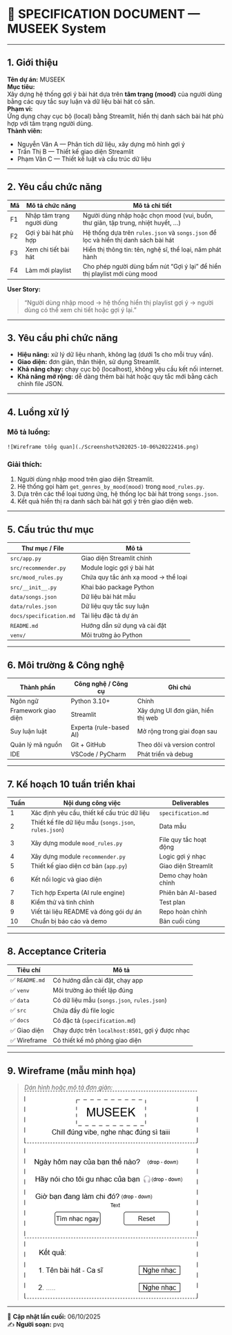 # 🎵 SPECIFICATION DOCUMENT — MUSEEK System

---

## 1. Giới thiệu
**Tên dự án:** MUSEEK  
**Mục tiêu:**  
Xây dựng hệ thống gợi ý bài hát dựa trên **tâm trạng (mood)** của người dùng bằng các quy tắc suy luận và dữ liệu bài hát có sẵn.  
**Phạm vi:**  
Ứng dụng chạy cục bộ (local) bằng Streamlit, hiển thị danh sách bài hát phù hợp với tâm trạng người dùng.  
**Thành viên:**  
- Nguyễn Văn A — Phân tích dữ liệu, xây dựng mô hình gợi ý  
- Trần Thị B — Thiết kế giao diện Streamlit  
- Phạm Văn C — Thiết kế luật và cấu trúc dữ liệu  

---

## 2. Yêu cầu chức năng
| Mã | Mô tả chức năng | Mô tả chi tiết |
|----|------------------|----------------|
| F1 | Nhập tâm trạng người dùng | Người dùng nhập hoặc chọn mood (vui, buồn, thư giãn, tập trung, nhiệt huyết, …) |
| F2 | Gợi ý bài hát phù hợp | Hệ thống dựa trên `rules.json` và `songs.json` để lọc và hiển thị danh sách bài hát |
| F3 | Xem chi tiết bài hát | Hiển thị thông tin: tên, nghệ sĩ, thể loại, năm phát hành |
| F4 | Làm mới playlist | Cho phép người dùng bấm nút “Gợi ý lại” để hiển thị playlist mới cùng mood |

**User Story:**
> “Người dùng nhập mood → hệ thống hiển thị playlist gợi ý → người dùng có thể xem chi tiết hoặc gợi ý lại.”

---

## 3. Yêu cầu phi chức năng
- **Hiệu năng:** xử lý dữ liệu nhanh, không lag (dưới 1s cho mỗi truy vấn).  
- **Giao diện:** đơn giản, thân thiện, sử dụng Streamlit.  
- **Khả năng chạy:** chạy cục bộ (localhost), không yêu cầu kết nối internet.  
- **Khả năng mở rộng:** dễ dàng thêm bài hát hoặc quy tắc mới bằng cách chỉnh file JSON.  

---

## 4. Luồng xử lý
### Mô tả luồng:
    ![Wireframe tổng quan](./Screenshot%202025-10-06%20222416.png)


### Giải thích:
1. Người dùng nhập mood trên giao diện Streamlit.  
2. Hệ thống gọi hàm `get_genres_by_mood(mood)` trong `mood_rules.py`.  
3. Dựa trên các thể loại tương ứng, hệ thống lọc bài hát trong `songs.json`.  
4. Kết quả hiển thị ra danh sách bài hát gợi ý trên giao diện web.

---

## 5. Cấu trúc thư mục

| Thư mục / File | Mô tả |
|----------------|-------|
| `src/app.py` | Giao diện Streamlit chính |
| `src/recommender.py` | Module logic gợi ý bài hát |
| `src/mood_rules.py` | Chứa quy tắc ánh xạ mood → thể loại |
| `src/__init__.py` | Khai báo package Python |
| `data/songs.json` | Dữ liệu bài hát mẫu |
| `data/rules.json` | Dữ liệu quy tắc suy luận |
| `docs/specification.md` | Tài liệu đặc tả dự án |
| `README.md` | Hướng dẫn sử dụng và cài đặt |
| `venv/` | Môi trường ảo Python |

---

## 6. Môi trường & Công nghệ

| Thành phần | Công nghệ / Công cụ | Ghi chú |
|-------------|---------------------|--------|
| Ngôn ngữ | Python 3.10+ | Chính |
| Framework giao diện | Streamlit | Xây dựng UI đơn giản, hiển thị web |
| Suy luận luật | Experta (rule-based AI) | Mở rộng trong giai đoạn sau |
| Quản lý mã nguồn | Git + GitHub | Theo dõi và version control |
| IDE | VSCode / PyCharm | Phát triển và debug |

---

## 7. Kế hoạch 10 tuần triển khai

| Tuần | Nội dung công việc | Deliverables |
|------|--------------------|---------------|
| 1 | Xác định yêu cầu, thiết kế cấu trúc dữ liệu | `specification.md` |
| 2 | Thiết kế file dữ liệu mẫu (`songs.json`, `rules.json`) | Data mẫu |
| 3 | Xây dựng module `mood_rules.py` | File quy tắc hoạt động |
| 4 | Xây dựng module `recommender.py` | Logic gợi ý nhạc |
| 5 | Thiết kế giao diện cơ bản (`app.py`) | Giao diện Streamlit |
| 6 | Kết nối logic và giao diện | Demo chạy hoàn chỉnh |
| 7 | Tích hợp Experta (AI rule engine) | Phiên bản AI-based |
| 8 | Kiểm thử và tinh chỉnh | Test plan |
| 9 | Viết tài liệu README và đóng gói dự án | Repo hoàn chỉnh |
| 10 | Chuẩn bị báo cáo và demo | Bản cuối cùng |

---

## 8. Acceptance Criteria

| Tiêu chí | Mô tả |
|-----------|--------|
| ✅ `README.md` | Có hướng dẫn cài đặt, chạy app |
| ✅ `venv` | Môi trường ảo thiết lập đúng |
| ✅ `data` | Có dữ liệu mẫu (`songs.json`, `rules.json`) |
| ✅ `src` | Chứa đầy đủ file logic |
| ✅ `docs` | Có đặc tả (`specification.md`) |
| ✅ Giao diện | Chạy được trên `localhost:8501`, gợi ý được nhạc |
| ✅ Wireframe | Có thiết kế mô phỏng giao diện |

---

## 9. Wireframe (mẫu minh họa)

> *Dán hình hoặc mô tả đơn giản:*
    ![Wireframe hệ thống](./wireframe.png)
    

---

📅 **Cập nhật lần cuối:** 06/10/2025  
✍️ **Người soạn:** pvq
